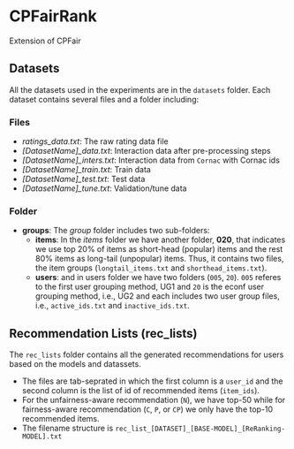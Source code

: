 # CPFairRank
Extension of CPFair

## Datasets
All the datasets used in the experiments are in the `datasets` folder. Each dataset contains several files and a folder including:

### Files
  - *ratings_data.txt*: The raw rating data file
  - *[DatasetName]_data.txt*: Interaction data after pre-processing steps
  - *[DatasetName]_inters.txt*: Interaction data from `Cornac` with Cornac ids
  - *[DatasetName]_train.txt*: Train data
  - *[DatasetName]_test.txt*: Test data
  - *[DatasetName]_tune.txt*: Validation/tune data

### Folder
  - __groups__: The *group* folder includes two sub-folders:
    - __items__: In the *items* folder we have another folder, __020__, that indicates we use top 20% of items as short-head (popular) items and the rest 80% items as long-tail (unpopular) items. Thus, it contains two files, the item groups (`longtail_items.txt` and `shorthead_items.txt`).
    - __users__:  and in users folder we have two folders (`005`,  `20`). `005` referes to the first user grouping method, UG1 and `20` is the econf user grouping method, i.e., UG2 and each includes two user group files, i.e., `active_ids.txt` and `inactive_ids.txt`.

## Recommendation Lists (rec_lists)
The `rec_lists` folder contains all the generated recommendations for users based on the models and datassets.

- The files are tab-seprated in which the first column is a `user_id` and the second column is the list of id of recommended items (`item_ids`).
- For the unfairness-aware recommendation (`N`), we have top-50 while for fairness-aware recommendation (`C`, `P`, or `CP`) we only have the top-10 recommended items.
- The filename structure is `rec_list_[DATASET]_[BASE-MODEL]_[ReRanking-MODEL].txt`
